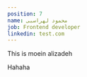 ```yaml
---
position: 7
name: محمود لهراسبی
job: Frontend developer
linkedin: test.com
---
```


This is moein alizadeh

Hahaha
